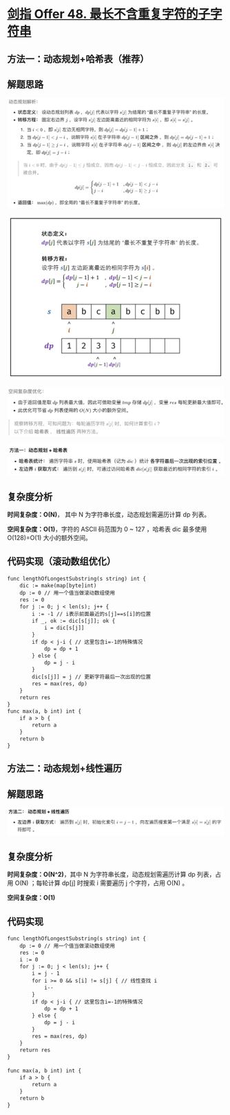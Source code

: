 # [剑指 Offer 48. 最长不含重复字符的子字符串](https://leetcode-cn.com/problems/zui-chang-bu-han-zhong-fu-zi-fu-de-zi-zi-fu-chuan-lcof/)

## 方法一：动态规划+哈希表（推荐）

## 解题思路

![29002054-0C3C-43A6-80A1-5AD3F5CF52CE](images/29002054-0C3C-43A6-80A1-5AD3F5CF52CE.png)

![34A4B9A9-9246-43EC-85F8-178B14C76D33](images/34A4B9A9-9246-43EC-85F8-178B14C76D33.png)

![E2F8691B-F190-4481-8CF2-BF9A6BFC76FC](images/E2F8691B-F190-4481-8CF2-BF9A6BFC76FC.png)

![9638705B-C56D-4310-83BD-5688855C6F52](images/9638705B-C56D-4310-83BD-5688855C6F52.png)

## 复杂度分析

**时间复杂度：O(N)**， 其中 N 为字符串长度，动态规划需遍历计算 dp 列表。

**空间复杂度：O(1)**，字符的 ASCII 码范围为 0 ~ 127 ，哈希表 dic 最多使用 O(128)=O(1) 大小的额外空间。

## 代码实现（滚动数组优化）

```golang
func lengthOfLongestSubstring(s string) int {
	dic := make(map[byte]int)
	dp := 0 // 用一个值当做滚动数组使用
	res := 0
	for j := 0; j < len(s); j++ {
		i := -1 // i表示前面最近的s[j]==s[i]的位置
		if _, ok := dic[s[j]]; ok {
			i = dic[s[j]]
		}
		if dp < j-i { // 这里包含i=-1的特殊情况
			dp = dp + 1
		} else {
			dp = j - i
		}
		dic[s[j]] = j // 更新字符最后一次出现的位置
		res = max(res, dp)
	}
	return res
}
func max(a, b int) int {
	if a > b {
		return a
	}
	return b
}
```

## 方法二：动态规划+线性遍历

## 解题思路

![2EC57DA1-814A-436D-8CE6-FE4D3720BE97](images/2EC57DA1-814A-436D-8CE6-FE4D3720BE97.png)

## 复杂度分析

**时间复杂度：O(N^2)**，其中 N 为字符串长度，动态规划需遍历计算 dp 列表，占用 O(N) ；每轮计算 dp[j] 时搜索 i 需要遍历 j 个字符，占用 O(N) 。

**空间复杂度：O(1)** 

## 代码实现

```golang
func lengthOfLongestSubstring(s string) int {
	dp := 0 // 用一个值当做滚动数组使用
	res := 0
	i := 0
	for j := 0; j < len(s); j++ {
		i = j - 1
		for i >= 0 && s[i] != s[j] { // 线性查找 i
			i--
		}
		if dp < j-i { // 这里包含i=-1的特殊情况
			dp = dp + 1
		} else {
			dp = j - i
		}
		res = max(res, dp)
	}
	return res
}

func max(a, b int) int {
	if a > b {
		return a
	}
	return b
}
```

